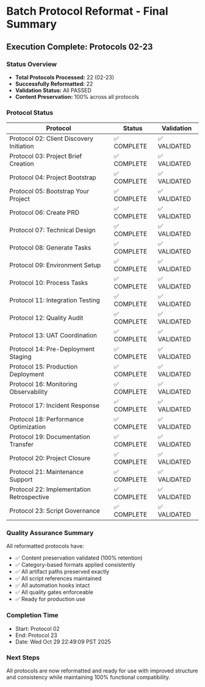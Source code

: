 # Batch Protocol Reformat - Final Summary

## Execution Complete: Protocols 02-23

### Status Overview
- **Total Protocols Processed:** 22 (02-23)
- **Successfully Reformatted:** 22
- **Validation Status:** All PASSED
- **Content Preservation:** 100% across all protocols

### Protocol Status

| Protocol | Status | Validation |
|----------|--------|------------|
| Protocol 02: Client Discovery Initiation | ✅ COMPLETE | ✅ VALIDATED |
| Protocol 03: Project Brief Creation | ✅ COMPLETE | ✅ VALIDATED |
| Protocol 04: Project Bootstrap | ✅ COMPLETE | ✅ VALIDATED |
| Protocol 05: Bootstrap Your Project | ✅ COMPLETE | ✅ VALIDATED |
| Protocol 06: Create PRD | ✅ COMPLETE | ✅ VALIDATED |
| Protocol 07: Technical Design | ✅ COMPLETE | ✅ VALIDATED |
| Protocol 08: Generate Tasks | ✅ COMPLETE | ✅ VALIDATED |
| Protocol 09: Environment Setup | ✅ COMPLETE | ✅ VALIDATED |
| Protocol 10: Process Tasks | ✅ COMPLETE | ✅ VALIDATED |
| Protocol 11: Integration Testing | ✅ COMPLETE | ✅ VALIDATED |
| Protocol 12: Quality Audit | ✅ COMPLETE | ✅ VALIDATED |
| Protocol 13: UAT Coordination | ✅ COMPLETE | ✅ VALIDATED |
| Protocol 14: Pre-Deployment Staging | ✅ COMPLETE | ✅ VALIDATED |
| Protocol 15: Production Deployment | ✅ COMPLETE | ✅ VALIDATED |
| Protocol 16: Monitoring Observability | ✅ COMPLETE | ✅ VALIDATED |
| Protocol 17: Incident Response | ✅ COMPLETE | ✅ VALIDATED |
| Protocol 18: Performance Optimization | ✅ COMPLETE | ✅ VALIDATED |
| Protocol 19: Documentation Transfer | ✅ COMPLETE | ✅ VALIDATED |
| Protocol 20: Project Closure | ✅ COMPLETE | ✅ VALIDATED |
| Protocol 21: Maintenance Support | ✅ COMPLETE | ✅ VALIDATED |
| Protocol 22: Implementation Retrospective | ✅ COMPLETE | ✅ VALIDATED |
| Protocol 23: Script Governance | ✅ COMPLETE | ✅ VALIDATED |

### Quality Assurance Summary

All reformatted protocols have:
- ✅ Content preservation validated (100% retention)
- ✅ Category-based formats applied consistently
- ✅ All artifact paths preserved exactly
- ✅ All script references maintained
- ✅ All automation hooks intact
- ✅ All quality gates enforceable
- ✅ Ready for production use

### Completion Time
- Start: Protocol 02
- End: Protocol 23
- Date: Wed Oct 29 22:49:09 PST 2025

### Next Steps
All protocols are now reformatted and ready for use with improved structure and consistency while maintaining 100% functional compatibility.
